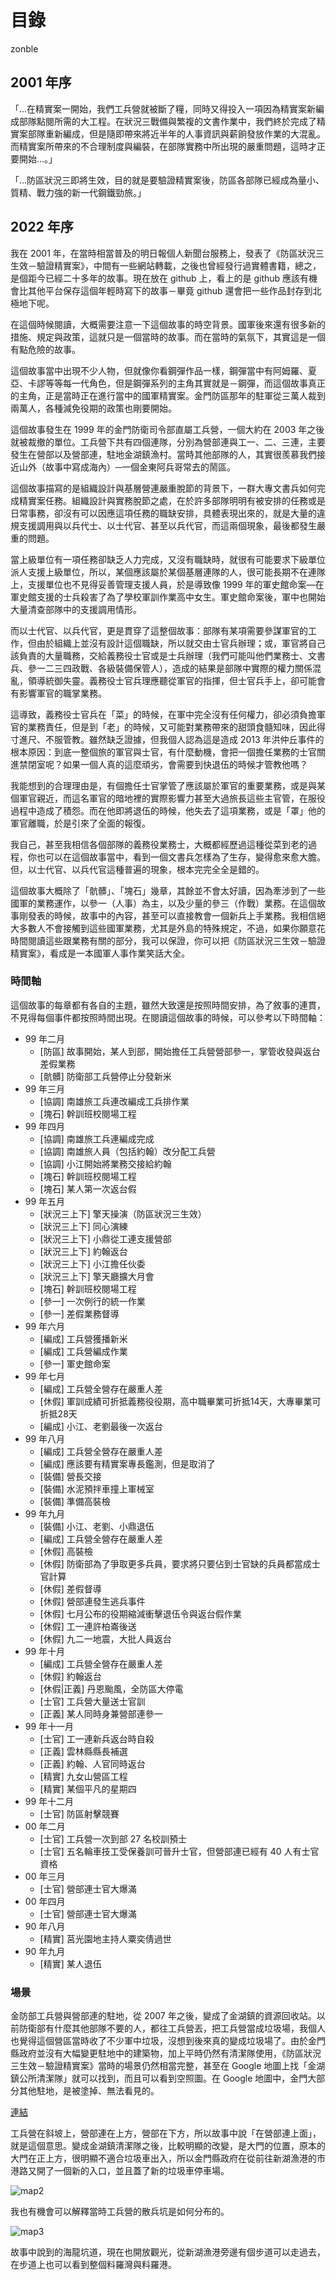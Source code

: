 # 目錄

zonble

## 2001 年序

「…在精實案一開始，我們工兵營就被斷了糧，同時又得投入一項因為精實案新編成部隊點閱所需的大工程。在狀況三戰備與繁複的文書作業中，我們終於完成了精實案部隊重新編成，但是隨即帶來將近半年的人事資訊與薪餉發放作業的大混亂。而精實案所帶來的不合理制度與編裝，在部隊實務中所出現的嚴重問題，這時才正要開始…。」

「…防區狀況三即將生效，目的就是要驗證精實案後，防區各部隊已經成為量小、質精、戰力強的新一代鋼鐵勁旅。」

## 2022 年序

我在 2001 年，在當時相當普及的明日報個人新聞台服務上，發表了《防區狀況三生效－驗證精實案》，中間有一些網站轉載，之後也曾經發行過實體書籍，總之，是個距今已經二十多年的故事。現在放在 github 上，看上的是 github 應該有機會比其他平台保存這個年輕時寫下的故事－畢竟 github 還會把一些作品封存到北極地下呢。

在這個時候閱讀，大概需要注意一下這個故事的時空背景。國軍後來還有很多新的措施、規定與政策，這就只是一個當時的故事。而在當時的氣氛下，其實這是一個有點危險的故事。

這個故事當中出現不少人物，但就像你看鋼彈作品一樣，鋼彈當中有阿姆羅、夏亞、卡謬等等每一代角色，但是鋼彈系列的主角其實就是－鋼彈，而這個故事真正的主角，正是當時正在進行當中的國軍精實案。金門防區那年的駐軍從三萬人裁到兩萬人，各種減免役期的政策也剛要開始。

這個故事發生在 1999 年的金門防衛司令部直屬工兵營，一個大約在 2003 年之後就被裁撤的單位。工兵營下共有四個連隊，分別為營部連與工一、二、三連，主要發生在營部以及營部連，駐地金湖鎮漁村。當時其他部隊的人，其實很羨慕我們接近山外（故事中寫成海內）─一個金東阿兵哥常去的鬧區。

這個故事描寫的是組織設計與基層營連嚴重脫節的背景下，一群大專文書兵如何完成精實案任務。組織設計與實務脫節之處，在於許多部隊明明有被安排的任務或是日常事務，卻沒有可以因應這項任務的職缺安排，具體表現出來的，就是大量的違規支援調用與以兵代士、以士代官、甚至以兵代官，而這兩個現象，最後都發生嚴重的問題。

當上級單位有一項任務卻缺乏人力完成，又沒有職缺時，就很有可能要求下級單位派人支援上級單位，所以，某個應該屬於某個基層連隊的人，很可能長期不在連隊上，支援單位也不見得妥善管理支援人員，於是導致像 1999 年的軍史館命案—在軍史館支援的士兵殺害了為了學校軍訓作業高中女生。軍史館命案後，軍中也開始大量清查部隊中的支援調用情形。

而以士代官、以兵代官，更是貫穿了這整個故事：部隊有某項需要參謀軍官的工作，但由於組織上並沒有設計這個職缺，所以就交由士官兵辦理；或，軍官將自己該負責的大量職務，交給義務役士官或是士兵辦理（我們可能叫他們業務士、文書兵、參一二三四政戰、各級裝備保管人），造成的結果是部隊中實際的權力關係混亂，領導統御失靈。義務役士官兵理應聽從軍官的指揮，但士官兵手上，卻可能會有影響軍官的職掌業務。

這導致，義務役士官兵在「菜」的時候，在軍中完全沒有任何權力，卻必須負擔軍官的業務責任，但是到「老」的時候，又可能對業務帶來的甜頭食髓知味，因此得寸進尺、不服管教。雖然缺乏證據，但我個人認為這是造成 2013 年洪仲丘事件的根本原因：到底一整個旅的軍官與士官，有什麼動機，會把一個擔任業務的士官關進禁閉室呢？如果一個人真的這麼頑劣，會需要到快退伍的時候才管教他嗎？

我能想到的合理理由是，有個擔任士官掌管了應該屬於軍官的重要業務，或是與某個軍官親近，而這名軍官的暗地裡的實際影響力甚至大過旅長這些主官管，在服役過程中造成了積怨。而在他即將退伍的時候，他失去了這項業務，或是「罩」他的軍官離職，於是引來了全面的報復。

我自己，甚至我相信各個部隊的義務役業務士，大概都經歷過這種從菜到老的過程，你也可以在這個故事當中，看到一個文書兵怎樣為了生存，變得愈來愈大膽。但，以士代官、以兵代官這種普遍的現象，根本完完全全是錯的。

這個故事大概除了「骯髒」、「塊石」幾章，其餘並不會太好讀，因為牽涉到了一些國軍的業務運作，以參一（人事）為主，以及少量的參三（作戰）業務。在這個故事剛發表的時候，故事中的內容，甚至可以直接教會一個新兵上手業務。我相信絕大多數人不會接觸到這些國軍業務，尤其是外島的特殊規定，不過，如果你願意花時間閱讀這些跟業務有關的部分，我可以保證，你可以把《防區狀況三生效－驗證精實案》，看成是一本國軍人事作業笑話大全。

### 時間軸

這個故事的每章都有各自的主題，雖然大致還是按照時間安排，為了敘事的連貫，不見得每個事件都按照時間出現。在閱讀這個故事的時候，可以參考以下時間軸：

- 99 年二月
    - [防區] 故事開始，某人到部，開始擔任工兵營營部參一，掌管收發與返台差假業務
    - [骯髒] 防衛部工兵營停止分發新米
- 99 年三月
    - [協調] 南雄旅工兵連改編成工兵排作業
    - [塊石] 幹訓班校閱場工程
- 99 年四月
    - [協調] 南雄旅工兵連編成完成
    - [協調] 南雄旅人員（包括約翰）改分配工兵營
    - [協調] 小江開始將業務交接給約翰
    - [塊石] 幹訓班校閱場工程
    - [塊石] 某人第一次返台假
- 99 年五月
    - [狀況三上下] 擎天操演（防區狀況三生效）
    - [狀況三上下] 同心演練
    - [狀況三上下] 小鼎從工連支援營部
    - [狀況三上下] 約翰返台
    - [狀況三上下] 小江擔任伙委
    - [狀況三上下] 擎天廳擴大月會
    - [塊石] 幹訓班校閱場工程
    - [參一] 一次例行的統一作業
    - [參一] 差假業務督導
- 99 年六月
    - [編成] 工兵營獲播新米
    - [編成] 工兵營編成作業
    - [參一] 軍史館命案
- 99 年七月
    - [編成] 工兵營全營存在嚴重人差
    - [休假] 軍訓成績可折抵義務役役期，高中職畢業可折抵14天，大專畢業可折抵28天
    - [編成] 小江、老劉最後一次返台
- 99 年八月
    - [編成] 工兵營全營存在嚴重人差
    - [編成] 應該要有精實案專長鑑測，但是取消了
    - [裝備] 營長交接
    - [裝備] 水泥預拌車撞上軍械室
    - [裝備] 準備高裝檢
- 99 年九月
    - [裝備] 小江、老劉、小鼎退伍
    - [編成] 工兵營全營存在嚴重人差
    - [休假] 高裝檢
    - [休假] 防衛部為了爭取更多兵員，要求將只要佔到士官缺的兵員都當成士官計算
    - [休假] 差假督導
    - [休假] 營部連發生逃兵事件
    - [休假] 七月公布的役期縮減衝擊退伍令與返台假作業
    - [休假] 工一連許柏崙後送
    - [休假] 九二一地震，大批人員返台
- 99 年十月
    - [編成] 工兵營全營存在嚴重人差
    - [休假] 約翰返台
    - [休假|正義] 丹恩颱風，全防區大停電
    - [士官] 工兵營大量送士官訓
    - [正義] 某人同時身兼營部連參一
- 99 年十一月
    - [士官] 工一連新兵返台時自殺
    - [正義] 雲林縣縣長補選
    - [正義] 約翰、人官同時返台
    - [精實] 九女山營區工程
    - [精實] 某個平凡的星期四
- 99 年十二月
    - [士官] 防區射擊競賽
- 00 年二月
    - [士官] 工兵營一次到部 27 名校訓預士
    - [士官] 五名輪車技工受保養訓可晉升士官，但營部連已經有 40 人有士官資格
- 00 年三月
    - [士官] 營部連士官大爆滿
- 00 年四月
    - [士官] 營部連士官大爆滿
- 90 年八月
    - [精實] 莒光園地主持人粟奕倩過世
- 90 年九月
    - [精實] 某人退伍

### 場景

金防部工兵營與營部連的駐地，從 2007 年之後，變成了金湖鎮的資源回收站。以前防衛部有什麼其他部隊不要的人，都往工兵營丟，把工兵營當成垃圾場，我個人也覺得這個營區當時收了不少軍中垃圾，沒想到後來真的變成垃圾場了。由於金門縣政府並沒有大幅變更駐地中的建築物，加上平時仍然有清潔隊使用，《防區狀況三生效－驗證精實案》當時的場景仍然相當完整，甚至在 Google 地圖上找「金湖鎮公所清潔隊」就可以找到，而且可以看到空照圖。在 Google 地圖中，金門大部分其他駐地，是被塗掉、無法看見的。

[連結](https://www.google.com/maps/place/%E9%87%91%E9%96%80%E7%B8%A3%E9%87%91%E6%B9%96%E9%8E%AE%E5%85%AC%E6%89%80%E6%B8%85%E6%BD%94%E9%9A%8A/@24.4301715,118.4093947,380a,35y,39.38t/data=!3m1!1e3!4m5!3m4!1s0x3414a489606dcf0d:0x952bd5cf0c93d0fa!8m2!3d24.4331063!4d118.4096928!5m1!1e4)

工兵營在斜坡上，營部連在上方，營部在下方，所以故事中說「在營部連上面」，就是這個意思。變成金湖鎮清潔隊之後，比較明顯的改變，是大門的位置，原本的大門在正上方，很明顯不適合垃圾車出入，所以金門縣政府在從前往新湖漁港的市港路又開了一個新的入口，並且蓋了新的垃圾車停車場。

![map2](map2.png)

我也有機會可以解釋當時工兵營的散兵坑是如何分布的。

![map3](map3.png)

故事中說到的海龍坑道，現在也開放觀光，從新湖漁港旁邊有個步道可以走過去，在步道上也可以看到整個料羅灣與料羅港。
